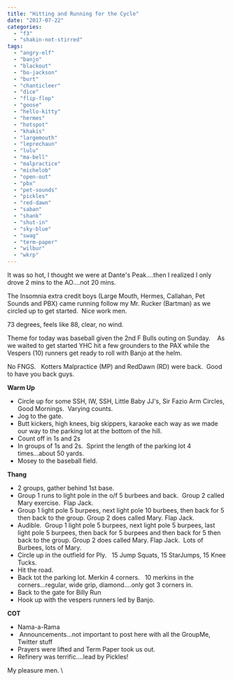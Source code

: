 ```yaml
---
title: "Hitting and Running for the Cycle"
date: "2017-07-22"
categories: 
  - "f3"
  - "shakin-not-stirred"
tags: 
  - "angry-elf"
  - "banjo"
  - "blackout"
  - "bo-jackson"
  - "burt"
  - "chanticleer"
  - "dice"
  - "flip-flop"
  - "goose"
  - "hello-kitty"
  - "hermes"
  - "hotspot"
  - "khakis"
  - "largemouth"
  - "leprechaun"
  - "lulu"
  - "ma-bell"
  - "malpractice"
  - "michelob"
  - "open-out"
  - "pbx"
  - "pet-sounds"
  - "pickles"
  - "red-dawn"
  - "saban"
  - "shank"
  - "shut-in"
  - "sky-blue"
  - "swag"
  - "term-paper"
  - "wilbur"
  - "wkrp"
---
```


It was so hot, I thought we were at Dante's Peak....then I realized I only drove 2 mins to the AO....not 20 mins.

The Insomnia extra credit boys (Large Mouth, Hermes, Callahan, Pet Sounds and PBX) came running follow my Mr. Rucker (Bartman) as we circled up to get started.  Nice work men.

73 degrees, feels like 88, clear, no wind.

Theme for today was baseball given the 2nd F Bulls outing on Sunday.    As we waited to get started YHC hit a few grounders to the PAX while the Vespers (10) runners get ready to roll with Banjo at the helm.

No FNGS.   Kotters Malpractice (MP) and RedDawn (RD) were back.  Good to have you back guys.

**Warm Up**

- Circle up for some SSH, IW, SSH, Little Baby JJ's, Sir Fazio Arm Circles, Good Mornings.  Varying counts.
- Jog to the gate.
- Butt kickers, high knees, big skippers, karaoke each way as we made our way to the parking lot at the bottom of the hill.
- Count off in 1s and 2s
- In groups of 1s and 2s.  Sprint the length of the parking lot 4 times...about 50 yards.
- Mosey to the baseball field.

**Thang**

- 2 groups, gather behind 1st base.
- Group 1 runs to light pole in the o/f 5 burbees and back.  Group 2 called Mary exercise.  Flap Jack.
- Group 1 light pole 5 burpees, next light pole 10 burbees, then back for 5 then back to the group. Group 2 does called Mary. Flap Jack.
- Audible.  Group 1 light pole 5 burpees, next light pole 5 burpees, last light pole 5 burpees, then back for 5 burpees and then back for 5 then back to the group. Group 2 does called Mary. Flap Jack.  Lots of Burbees, lots of Mary.
- Circle up in the outfield for Ply.   15 Jump Squats, 15 StarJumps, 15 Knee Tucks.
- Hit the road.
- Back tot the parking lot. Merkin 4 corners.   10 merkins in the corners...regular, wide grip, diamond....only got 3 corners in.
- Back to the gate for Billy Run
- Hook up with the vespers runners led by Banjo.

**COT**

- Nama-a-Rama
-  Announcements...not important to post here with all the GroupMe, Twitter stuff
- Prayers were lifted and Term Paper took us out.
- Refinery was terrific....lead by Pickles!

My pleasure men. \\
